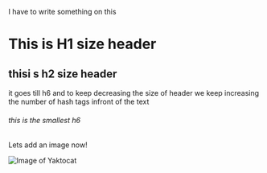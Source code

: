 I have to write something on this
# This is H1 size header
## thisi s h2 size header
it goes till h6 and to keep decreasing the size of header we keep increasing the number of hash tags infront of the text
###### this is the smallest h6

Lets add an image now!

![Image of Yaktocat](https://octodex.github.com/images/yaktocat.png)

